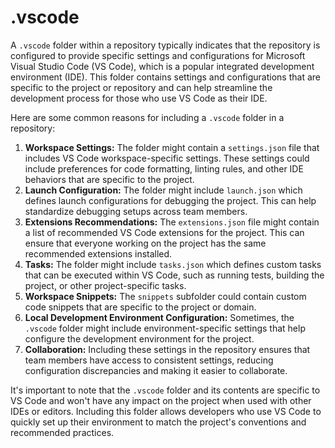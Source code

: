 # .vscode

A `.vscode` folder within a repository typically indicates that the repository is configured to provide specific settings and configurations for Microsoft Visual Studio Code (VS Code), which is a popular integrated development environment (IDE). This folder contains settings and configurations that are specific to the project or repository and can help streamline the development process for those who use VS Code as their IDE.

Here are some common reasons for including a `.vscode` folder in a repository:

1. **Workspace Settings:** The folder might contain a `settings.json` file that includes VS Code workspace-specific settings. These settings could include preferences for code formatting, linting rules, and other IDE behaviors that are specific to the project.
2. **Launch Configuration:** The folder might include `launch.json` which defines launch configurations for debugging the project. This can help standardize debugging setups across team members.
3. **Extensions Recommendations:** The `extensions.json` file might contain a list of recommended VS Code extensions for the project. This can ensure that everyone working on the project has the same recommended extensions installed.
4. **Tasks:** The folder might include `tasks.json` which defines custom tasks that can be executed within VS Code, such as running tests, building the project, or other project-specific tasks.
5. **Workspace Snippets:** The `snippets` subfolder could contain custom code snippets that are specific to the project or domain.
6. **Local Development Environment Configuration:** Sometimes, the `.vscode` folder might include environment-specific settings that help configure the development environment for the project.
7. **Collaboration:** Including these settings in the repository ensures that team members have access to consistent settings, reducing configuration discrepancies and making it easier to collaborate.

It's important to note that the `.vscode` folder and its contents are specific to VS Code and won't have any impact on the project when used with other IDEs or editors. Including this folder allows developers who use VS Code to quickly set up their environment to match the project's conventions and recommended practices.